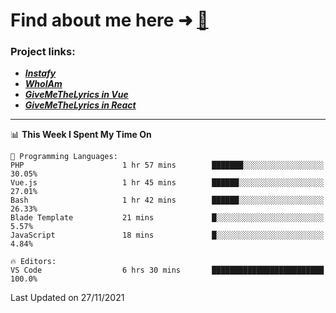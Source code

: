 # Find about me here ➜ [🧑](https://pauabella.dev)

### Project links:
- ***[Instafy](https://instafy.me)***
- ***[WhoIAm](https://pauabella.dev)***
- ***[GiveMeTheLyrics in Vue](https://lyrics.pauabella.dev)***
- ***[GiveMeTheLyrics in React](https://pauabella.dev/GiveMeTheLyrics)***

---
<!--START_SECTION:waka-->
📊 **This Week I Spent My Time On** 

```text
💬 Programming Languages: 
PHP                      1 hr 57 mins        ███████░░░░░░░░░░░░░░░░░░   30.05% 
Vue.js                   1 hr 45 mins        ██████░░░░░░░░░░░░░░░░░░░   27.01% 
Bash                     1 hr 42 mins        ██████░░░░░░░░░░░░░░░░░░░   26.33% 
Blade Template           21 mins             █░░░░░░░░░░░░░░░░░░░░░░░░   5.57% 
JavaScript               18 mins             █░░░░░░░░░░░░░░░░░░░░░░░░   4.84%

🔥 Editors: 
VS Code                  6 hrs 30 mins       █████████████████████████   100.0%

```


 Last Updated on 27/11/2021
<!--END_SECTION:waka-->
